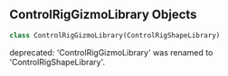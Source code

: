 ## ControlRigGizmoLibrary Objects

```python
class ControlRigGizmoLibrary(ControlRigShapeLibrary)
```

deprecated: 'ControlRigGizmoLibrary' was renamed to 'ControlRigShapeLibrary'.

<a id="unreal.ControlRigTestData"></a>